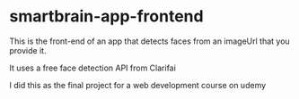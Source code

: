 # smartbrain-app-frontend

This is the front-end of an app that detects faces from an imageUrl that you provide it. 

It uses a free face detection API from Clarifai

I did this as the final project for a web development course on udemy
